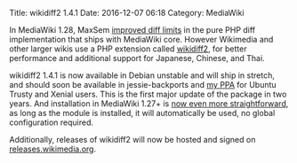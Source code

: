 Title: wikidiff2 1.4.1
Date: 2016-12-07 06:18
Category: MediaWiki

In MediaWiki 1.28, MaxSem [improved diff limits](https://gerrit.wikimedia.org/r/#/c/285567/) in the pure PHP diff implementation that ships with MediaWiki core. However Wikimedia and other larger wikis use a PHP extension called [wikidiff2](https://www.mediawiki.org/wiki/Extension:Wikidiff2), for better performance and additional support for Japanese, Chinese, and Thai.

wikidiff2 1.4.1 is now available in Debian unstable and will ship in stretch, and should soon be available in jessie-backports and [my PPA](https://launchpad.net/~legoktm/+archive/ubuntu/mediawiki-lts/) for Ubuntu Trusty and Xenial users. This is the first major update of the package in two years. And installation in MediaWiki 1.27+ is [now even more straightforward](https://gerrit.wikimedia.org/r/#/c/297111/), as long as the module is installed, it will automatically be used, no global configuration required.

Additionally, releases of wikidiff2 will now be hosted and signed on [releases.wikimedia.org](https://releases.wikimedia.org/wikidiff2/).
